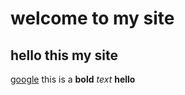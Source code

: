 # welcome to my site
## hello this my site
[google](https://www.google.com/)
this is a **bold** *text*
**hello**
